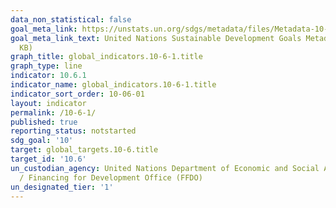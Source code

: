 ```yaml
---
data_non_statistical: false
goal_meta_link: https://unstats.un.org/sdgs/metadata/files/Metadata-10-06-01.pdf
goal_meta_link_text: United Nations Sustainable Development Goals Metadata (PDF 201
  KB)
graph_title: global_indicators.10-6-1.title
graph_type: line
indicator: 10.6.1
indicator_name: global_indicators.10-6-1.title
indicator_sort_order: 10-06-01
layout: indicator
permalink: /10-6-1/
published: true
reporting_status: notstarted
sdg_goal: '10'
target: global_targets.10-6.title
target_id: '10.6'
un_custodian_agency: United Nations Department of Economic and Social Affairs (DESA)
  / Financing for Development Office (FFDO)
un_designated_tier: '1'
---
```

